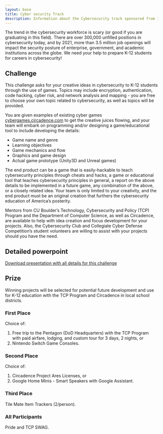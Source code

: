 ```yaml
---
layout: base
title: Cyber security Track
description: Information about the Cybersecurity track sponsored from ITP/TCP.
---
```


The trend in the cybersecurity workforce is scary (or good if you are graduating in this field). There are over 300,000 unfilled positions in cybersecurity today, and by 2021, more than 3.5 million job openings will impact the security posture of enterprise, government, and academic institutions across the globe. We need your help to prepare K-12 students for careers in cybersecurity!

## Challenge

This challenge asks for your creative ideas in cybersecurity to K-12 students through the use of games. Topics may include encryption, authentication, code hacking, cyber risk, and network analysis and mapping - you are free to choose your own topic related to cybersecurity, as well as topics will be provided.

You are given examples of existing cyber games [cybergames.circadence.com](https://cybergames.circadence.com/) to get the creative juices flowing, and your team will embark on programming and/or designing a game/educational tool to include developing the details:

- Game name and genre
- Learning objectives
- Game mechanics and flow
- Graphics and game design
- Actual game prototype (Unity3D and Unreal games)

The end product can be a game that is easily-hackable to teach cybersecurity principles through cheats and hacks, a game or educational tool that teaches cybersecurity principles in general, a report on the above details to be implemented in a future game, any combination of the above, or a closely related idea. Your team is only limited to your creativity, and the end product must be an original creation that furthers the cybersecurity education of America’s posterity.

Mentors from CU Boulder’s Technology, Cybersecurity and Policy (TCP) Program and the Department of Computer Science, as well as Circadence, are available to help with idea creation and focus development for your projects. Also, the Cybersecurity Club and Collegiate Cyber Defense Competition’s student volunteers are willing to assist with your projects should you have the need.

## Detailed powerpoint

[Download presentation with all details for this challenge](/assets/pptx/cyber.pptx)

## Prize

Winning projects will be selected for potential future development and use for K-12 education with the TCP Program and Circadence in local school districts.  

### First Place 
Choice of:

1. Free trip to the Pentagon (DoD Headquarters) with the TCP Program with paid airfare, lodging, and custom tour for 3 days, 2 nights, or 
2. Nintendo Switch Game Consoles.  

### Second Place 
Choice of: 

1. Circadence Project Ares Licenses, or 
2. Google Home Minis - Smart Speakers with Google Assistant.  

### Third Place

Tile Mate Item Trackers (2/person).  

### All Participants
Pride and TCP SWAG.